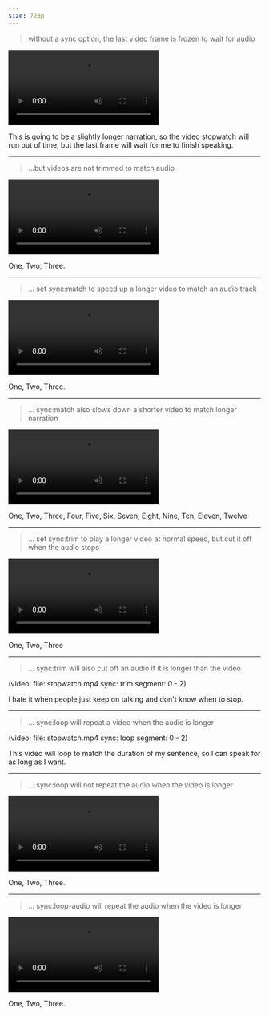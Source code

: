 ```yaml
---
size: 720p
---
```


> without a sync option, the last video frame is frozen to wait for audio

![](stopwatch.mp4)

This is going to be a slightly longer narration, so the video stopwatch will run out of time, but the last frame will wait for me to finish speaking. 

---

> ...but videos are not trimmed to match audio
  
![](stopwatch.mp4)

One, Two, Three.

---

>  ... set sync:match to speed up a longer video to match an audio track
    
![match](stopwatch.mp4)

One, Two, Three.

---

> ... sync:match also slows down a shorter video to match longer narration

![match](stopwatch.mp4)
  
One, Two, Three, Four, Five, Six, Seven, Eight, Nine, Ten, Eleven, Twelve

---

> ... set sync:trim to play a longer video at normal speed, but cut it off when the audio stops
  
![trim](stopwatch.mp4)

One, Two, Three

---

> ... sync:trim will also cut off an audio if it is longer than the video

(video:
  file: stopwatch.mp4
  sync: trim
  segment: 0 - 2)

I hate it when people just keep on talking and don't know when to stop.

---

> ... sync:loop will repeat a video when the audio is longer
  
(video:
  file: stopwatch.mp4
  sync: loop
  segment: 0 - 2)

This video will loop to match the duration of my sentence, so I can speak for as long as I want.


---

> ... sync:loop will not repeat the audio when the video is longer

![loop](stopwatch.mp4)

One, Two, Three.


---

> ... sync:loop-audio will repeat the audio when the video is longer

![loop-audio](stopwatch.mp4)

One, Two, Three.

